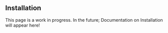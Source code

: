 ## Installation

This page is a work in progress. In the future; Documentation on Installation will appear here!
